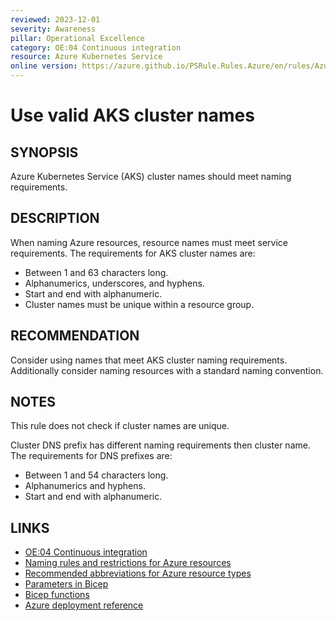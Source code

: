 ```yaml
---
reviewed: 2023-12-01
severity: Awareness
pillar: Operational Excellence
category: OE:04 Continuous integration
resource: Azure Kubernetes Service
online version: https://azure.github.io/PSRule.Rules.Azure/en/rules/Azure.AKS.Name/
---
```


# Use valid AKS cluster names

## SYNOPSIS

Azure Kubernetes Service (AKS) cluster names should meet naming requirements.

## DESCRIPTION

When naming Azure resources, resource names must meet service requirements.
The requirements for AKS cluster names are:

- Between 1 and 63 characters long.
- Alphanumerics, underscores, and hyphens.
- Start and end with alphanumeric.
- Cluster names must be unique within a resource group.

## RECOMMENDATION

Consider using names that meet AKS cluster naming requirements.
Additionally consider naming resources with a standard naming convention.

## NOTES

This rule does not check if cluster names are unique.

Cluster DNS prefix has different naming requirements then cluster name.
The requirements for DNS prefixes are:

- Between 1 and 54 characters long.
- Alphanumerics and hyphens.
- Start and end with alphanumeric.

## LINKS

- [OE:04 Continuous integration](https://learn.microsoft.com/azure/well-architected/operational-excellence/release-engineering-continuous-integration)
- [Naming rules and restrictions for Azure resources](https://learn.microsoft.com/azure/azure-resource-manager/management/resource-name-rules)
- [Recommended abbreviations for Azure resource types](https://learn.microsoft.com/azure/cloud-adoption-framework/ready/azure-best-practices/resource-abbreviations)
- [Parameters in Bicep](https://learn.microsoft.com/azure/azure-resource-manager/bicep/parameters)
- [Bicep functions](https://learn.microsoft.com/azure/azure-resource-manager/bicep/bicep-functions)
- [Azure deployment reference](https://learn.microsoft.com/azure/templates/microsoft.containerservice/managedclusters)
